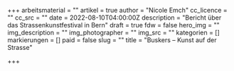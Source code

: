 +++
arbeitsmaterial = ""
artikel = true
author = "Nicole Emch"
cc_licence = ""
cc_src = ""
date = 2022-08-10T04:00:00Z
description = "Bericht über das Strassenkunstfestival in Bern"
draft = true
fdw = false
hero_img = ""
img_description = ""
img_photographer = ""
img_src = ""
kategorien = []
markierungen = []
paid = false
slug = ""
title = "Buskers – Kunst auf der Strasse"

+++
